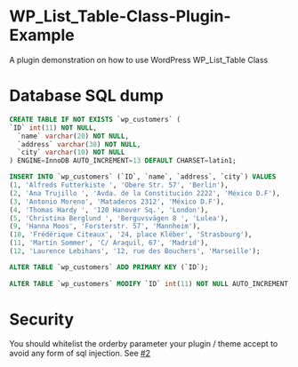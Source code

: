 # WP_List_Table-Class-Plugin-Example
A plugin demonstration on how to use WordPress WP_List_Table Class

# Database SQL dump

``` sql
CREATE TABLE IF NOT EXISTS `wp_customers` (
`ID` int(11) NOT NULL,
  `name` varchar(20) NOT NULL,
  `address` varchar(30) NOT NULL,
  `city` varchar(10) NOT NULL
) ENGINE=InnoDB AUTO_INCREMENT=13 DEFAULT CHARSET=latin1;

INSERT INTO `wp_customers` (`ID`, `name`, `address`, `city`) VALUES
(1, 'Alfreds Futterkiste ', 'Obere Str. 57', 'Berlin'),
(2, 'Ana Trujillo ', 'Avda. de la Constitución 2222', 'México D.F'),
(3, 'Antonio Moreno', 'Mataderos 2312', 'México D.F'),
(4, 'Thomas Hardy ', '120 Hanover Sq.', 'London'),
(5, 'Christina Berglund ', 'Berguvsvägen 8 ', 'Lulea'),
(9, 'Hanna Moos', 'Forsterstr. 57', 'Mannheim'),
(10, 'Frédérique Citeaux', '24, place Kléber', 'Strasbourg'),
(11, 'Martín Sommer', 'C/ Araquil, 67', 'Madrid'),
(12, 'Laurence Lebihans', '12, rue des Bouchers', 'Marseille');

ALTER TABLE `wp_customers` ADD PRIMARY KEY (`ID`);
 
ALTER TABLE `wp_customers` MODIFY `ID` int(11) NOT NULL AUTO_INCREMENT;
```

# Security

You should whitelist the orderby parameter your plugin / theme accept to avoid any form of sql injection. See [#2](https://github.com/collizo4sky/WP_List_Table-Class-Plugin-Example/issues/2)
